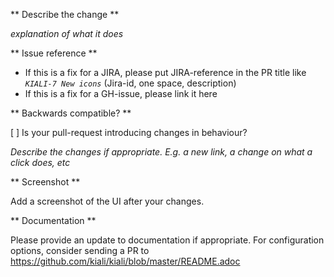 ** Describe the change **

_explanation of what it does_

** Issue reference **

* If this is a fix for a JIRA, please put JIRA-reference in the PR title like _`KIALI-7 New icons`_ (Jira-id, one space, description)
* If this is a fix for a GH-issue, please link it here

** Backwards compatible? **

[ ] Is your pull-request introducing changes in behaviour?

_Describe the changes if appropriate. E.g. a new link, a change on what a click does, etc_

** Screenshot **

Add a screenshot of the UI after your changes.

** Documentation **

Please provide an update to documentation if appropriate. For configuration options, consider sending a PR to https://github.com/kiali/kiali/blob/master/README.adoc
